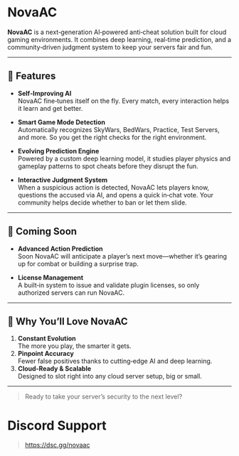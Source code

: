 # NovaAC

**NovaAC** is a next‑generation AI‑powered anti‑cheat solution built for cloud gaming environments. It combines deep learning, real‑time prediction, and a community‑driven judgment system to keep your servers fair and fun.

---

## 🚀 Features

- **Self‑Improving AI**  
  NovaAC fine‑tunes itself on the fly. Every match, every interaction helps it learn and get better.

- **Smart Game Mode Detection**  
  Automatically recognizes SkyWars, BedWars, Practice, Test Servers, and more. So you get the right checks for the right environment.

- **Evolving Prediction Engine**  
  Powered by a custom deep learning model, it studies player physics and gameplay patterns to spot cheats before they disrupt the fun.

- **Interactive Judgment System**  
  When a suspicious action is detected, NovaAC lets players know, questions the accused via AI, and opens a quick in‑chat vote. Your community helps decide whether to ban or let them slide.

---

## 🔧 Coming Soon

- **Advanced Action Prediction**  
  Soon NovaAC will anticipate a player’s next move—whether it’s gearing up for combat or building a surprise trap.

- **License Management**  
  A built‑in system to issue and validate plugin licenses, so only authorized servers can run NovaAC.

---

## 🌟 Why You’ll Love NovaAC

1. **Constant Evolution**  
   The more you play, the smarter it gets.  
2. **Pinpoint Accuracy**  
   Fewer false positives thanks to cutting‑edge AI and deep learning.  
3. **Cloud‑Ready & Scalable**  
   Designed to slot right into any cloud server setup, big or small.

---

> Ready to take your server’s security to the next level?  
 
 # Discord Support
> https://dsc.gg/novaac



